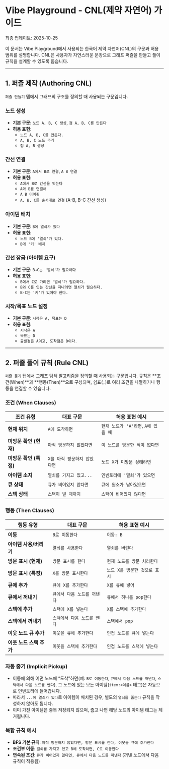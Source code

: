 # Vibe Playground - CNL(제약 자연어) 가이드

최종 업데이트: 2025-10-25

이 문서는 Vibe Playground에서 사용되는 한국어 제약 자연어(CNL)의 구문과 허용 범위를 설명합니다. CNL은 사용자가 자연스러운 문장으로 그래프 퍼즐을 만들고 풀이 규칙을 설계할 수 있도록 돕습니다.

---

## 1. 퍼즐 제작 (Authoring CNL)

`퍼즐 만들기` 탭에서 그래프의 구조를 정의할 때 사용되는 구문입니다.

### 노드 생성
- **기본 구문**: `노드 A, B, C 생성`, `점 A, B, C를 만든다`
- **허용 표현**:
  - `노드 A, B, C를 만든다.`
  - `A, B, C 노드 추가`
  - `점 A, B 생성`

### 간선 연결
- **기본 구문**: `A에서 B로 연결`, `A B 연결`
- **허용 표현**:
  - `A에서 B로 간선을 잇는다`
  - `A와 B를 연결해`
  - `A B 이어줘`
  - `A, B, C를 순서대로 연결` (A-B, B-C 간선 생성)

### 아이템 배치
- **기본 구문**: `B에 열쇠가 있다`
- **허용 표현**:
  - `노드 B에 '열쇠'가 있다.`
  - `B에 '키' 배치`

### 간선 잠금 (아이템 요구)
- **기본 구문**: `B→C는 '열쇠'가 필요하다`
- **허용 표현**:
  - `B에서 C로 가려면 '열쇠'가 필요하다.`
  - `B와 C를 잇는 간선을 지나려면 열쇠가 필요하다.`
  - `B-C는 '키'가 있어야 한다.`

### 시작/목표 노드 설정
- **기본 구문**: `시작은 A, 목표는 D`
- **허용 표현**:
  - `시작은 A`
  - `목표는 D`
  - `출발점은 A이고, 도착점은 D이다.`

---

## 2. 퍼즐 풀이 규칙 (Rule CNL)

`퍼즐 풀기` 탭에서 그래프 탐색 알고리즘을 정의할 때 사용되는 구문입니다. 규칙은 **조건(When)**과 **행동(Then)**으로 구성되며, 쉼표(`,`)로 여러 조건을 나열하거나 행동을 연결할 수 있습니다.

### 조건 (When Clauses)

| 조건 유형 | 대표 구문 | 허용 표현 예시 |
| --- | --- | --- |
| **현재 위치** | `A에 도착하면` | `현재 노드가 'A'라면`, `A에 있을 때` |
| **미방문 확인 (현재)** | `아직 방문하지 않았다면` | `이 노드를 방문한 적이 없다면` |
| **미방문 확인 (특정)** | `X를 아직 방문하지 않았다면` | `노드 X가 미방문 상태라면` |
| **아이템 소지** | `열쇠를 가지고 있고...` | `인벤토리에 '열쇠'가 있으면` |
| **큐 상태** | `큐가 비어있지 않다면` | `큐에 원소가 남아있으면` |
| **스택 상태** | `스택이 빌 때까지` | `스택이 비어있지 않다면` |

### 행동 (Then Clauses)

| 행동 유형 | 대표 구문 | 허용 표현 예시 |
| --- | --- | --- |
| **이동** | `B로 이동한다` | `이동: B` |
| **아이템 사용/버리기**| `열쇠를 사용한다` | `열쇠를 버린다` |
| **방문 표시 (현재)** | `방문 표시를 한다` | `현재 노드를 방문 처리한다` |
| **방문 표시 (특정)** | `X를 방문 표시한다` | `노드 X를 방문한 것으로 표시` |
| **큐에 추가** | `큐에 X를 추가한다` | `X를 큐에 넣어` |
| **큐에서 꺼내기** | `큐에서 다음 노드를 꺼낸다` | `큐에서 하나를 pop한다` |
| **스택에 추가** | `스택에 X를 넣는다` | `X를 스택에 추가한다` |
| **스택에서 꺼내기** | `스택에서 다음 노드를 뺀다` | `스택에서 pop` |
| **이웃 노드 큐 추가** | `이웃을 큐에 추가한다` | `인접 노드를 큐에 넣는다` |
| **이웃 노드 스택 추가**| `이웃을 스택에 추가한다` | `인접 노드를 스택에 넣는다` |

### 자동 줍기 (Implicit Pickup)

- 이동에 의해 어떤 노드에 “도착”하면(예: `B로 이동한다`, `큐에서 다음 노드를 꺼낸다`, `스택에서 다음 노드를 뺀다`), 그 노드에 있는 모든 아이템(`item:<이름>` 태그)은 자동으로 인벤토리에 들어갑니다.
- 따라서 `...에 열쇠가 있다`로 아이템이 배치된 경우, 별도의 `열쇠를 줍는다` 규칙을 작성하지 않아도 됩니다.
- 이미 가진 아이템은 중복 저장되지 않으며, 줍고 나면 해당 노드의 아이템 태그는 제거됩니다.

### 복합 규칙 예시

- **BFS 기본 규칙**: `아직 방문하지 않았다면, 방문 표시를 한다, 이웃을 큐에 추가한다`
- **조건부 이동**: `열쇠를 가지고 있고 B에 도착하면, C로 이동한다`
- **연속된 조건**: `큐가 비어있지 않다면, 큐에서 다음 노드를 꺼낸다` (꺼낸 노드에서 다음 규칙이 적용됨)
